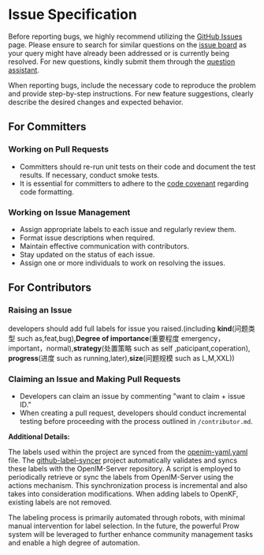 # Issue Specification

Before reporting bugs, we highly recommend utilizing the [GitHub Issues](https://github.com/openimsdk/openkf/issues) page. Please ensure to search for similar questions on the [issue board](https://github.com/openimsdk/openkf/issues) as your query might have already been addressed or is currently being resolved. For new questions, kindly submit them through the [question assistant](https://github.com/openimsdk/openkf/issues/new/choose).

When reporting bugs, include the necessary code to reproduce the problem and provide step-by-step instructions. For new feature suggestions, clearly describe the desired changes and expected behavior.

## For Committers

### Working on Pull Requests

- Committers should re-run unit tests on their code and document the test results. If necessary, conduct smoke tests.
- It is essential for committers to adhere to the [code covenant](https://github.com/openimsdk/openkf/blob/main/CONTRIBUTING.md) regarding code formatting.

### Working on Issue Management

- Assign appropriate labels to each issue and regularly review them.
- Format issue descriptions when required.
- Maintain effective communication with contributors.
- Stay updated on the status of each issue.
- Assign one or more individuals to work on resolving the issues.

## For Contributors

### Raising an Issue

developers should add full labels for issue you raised.(including **kind**(问题类型 such as,feat,bug),**Degree of importance**(重要程度 emergency，important，normal),**strategy**(处置策略 such as self ,paticipant,coperation), **progress**(进度 such as running,later),**size**(问题规模 such as L,M,XXL))

### Claiming an Issue and Making Pull Requests

- Developers can claim an issue by commenting "want to claim + issue ID."
- When creating a pull request, developers should conduct incremental testing before proceeding with the process outlined in `/contributor.md`.

**Additional Details:**

The labels used within the project are synced from the [openim-yaml.yaml](https://github.com/kubecub/github-label-syncer/blob/main/labels-templates/openim-yaml.yaml) file. The [github-label-syncer](https://github.com/kubecub/github-label-syncer) project automatically validates and syncs these labels with the OpenIM-Server repository. A script is employed to periodically retrieve or sync the labels from OpenIM-Server using the actions mechanism. This synchronization process is incremental and also takes into consideration modifications. When adding labels to OpenKF, existing labels are not removed.

The labeling process is primarily automated through robots, with minimal manual intervention for label selection. In the future, the powerful Prow system will be leveraged to further enhance community management tasks and enable a high degree of automation.
